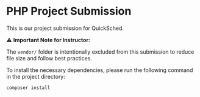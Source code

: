 # PHP Project Submission

This is our project submission for QuickSched.

⚠️ **Important Note for Instructor:**

The `vendor/` folder is intentionally excluded from this submission to reduce file size and follow best practices.

To install the necessary dependencies, please run the following command in the project directory:

```bash
composer install
